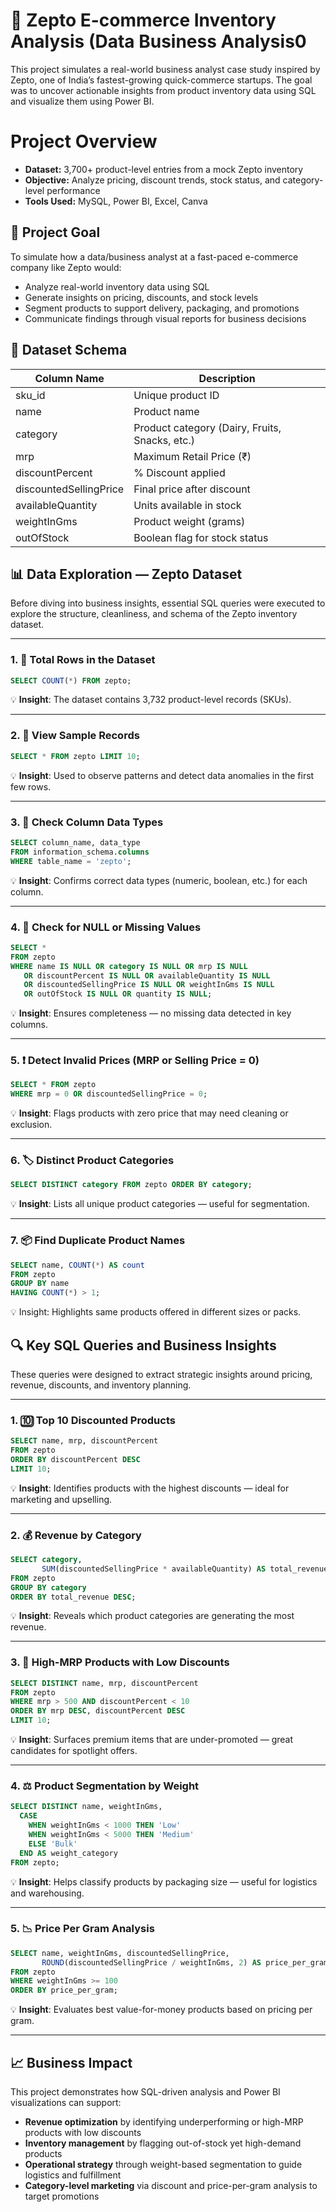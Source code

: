 # 🛒 Zepto E-commerce Inventory Analysis (Data Business Analysis0
This project simulates a real-world business analyst case study inspired by Zepto, one of India’s fastest-growing quick-commerce startups. The goal was to uncover actionable insights from product inventory data using SQL and visualize them using Power BI.

#  Project Overview

-  **Dataset:** 3,700+ product-level entries from a mock Zepto inventory
-  **Objective:** Analyze pricing, discount trends, stock status, and category-level performance
-  **Tools Used:** MySQL, Power BI, Excel, Canva

## 🎯 Project Goal

To simulate how a data/business analyst at a fast-paced e-commerce company like Zepto would:
- Analyze real-world inventory data using SQL
- Generate insights on pricing, discounts, and stock levels
- Segment products to support delivery, packaging, and promotions
- Communicate findings through visual reports for business decisions


## 🧾 Dataset Schema

| Column Name             | Description                                    |
|-------------------------|------------------------------------------------|
| sku_id                  | Unique product ID                             |
| name                    | Product name                                   |
| category                | Product category (Dairy, Fruits, Snacks, etc.) |
| mrp                     | Maximum Retail Price (₹)                       |
| discountPercent         | % Discount applied                             |
| discountedSellingPrice  | Final price after discount                     |
| availableQuantity       | Units available in stock                       |
| weightInGms             | Product weight (grams)                         |
| outOfStock              | Boolean flag for stock status                  |




## 📊 Data Exploration — Zepto Dataset

Before diving into business insights, essential SQL queries were executed to explore the structure, cleanliness, and schema of the Zepto inventory dataset.

---

### 1. 🔢 Total Rows in the Dataset

```sql
SELECT COUNT(*) FROM zepto;
```

💡 **Insight**: The dataset contains 3,732 product-level records (SKUs).

---

### 2. 🧾 View Sample Records

```sql
SELECT * FROM zepto LIMIT 10;
```

💡 **Insight**: Used to observe patterns and detect data anomalies in the first few rows.

---

### 3. 🧬 Check Column Data Types

```sql
SELECT column_name, data_type
FROM information_schema.columns
WHERE table_name = 'zepto';
```

💡 **Insight**: Confirms correct data types (numeric, boolean, etc.) for each column.

---

### 4. 🚨 Check for NULL or Missing Values

```sql
SELECT *
FROM zepto
WHERE name IS NULL OR category IS NULL OR mrp IS NULL
   OR discountPercent IS NULL OR availableQuantity IS NULL
   OR discountedSellingPrice IS NULL OR weightInGms IS NULL
   OR outOfStock IS NULL OR quantity IS NULL;
```

💡 **Insight**: Ensures completeness — no missing data detected in key columns.

---

### 5. ❗ Detect Invalid Prices (MRP or Selling Price = 0)

```sql
SELECT * FROM zepto
WHERE mrp = 0 OR discountedSellingPrice = 0;
```

💡 **Insight**: Flags products with zero price that may need cleaning or exclusion.

---

### 6. 🏷️ Distinct Product Categories

```sql
SELECT DISTINCT category FROM zepto ORDER BY category;
```

💡 **Insight**: Lists all unique product categories — useful for segmentation.

---

### 7. 📦 Find Duplicate Product Names

```sql
SELECT name, COUNT(*) AS count
FROM zepto
GROUP BY name
HAVING COUNT(*) > 1;
```


💡 Insight: Highlights same products offered in different sizes or packs.



## 🔍 Key SQL Queries and Business Insights

These queries were designed to extract strategic insights around pricing, revenue, discounts, and inventory planning.

---

### 1. 🔟 Top 10 Discounted Products

```sql
SELECT name, mrp, discountPercent
FROM zepto
ORDER BY discountPercent DESC
LIMIT 10;
```

💡 **Insight**: Identifies products with the highest discounts — ideal for marketing and upselling.

---

### 2. 💰 Revenue by Category

```sql
SELECT category,
       SUM(discountedSellingPrice * availableQuantity) AS total_revenue
FROM zepto
GROUP BY category
ORDER BY total_revenue DESC;
```

💡 **Insight**: Reveals which product categories are generating the most revenue.

---

### 3. 🧊 High-MRP Products with Low Discounts

```sql
SELECT DISTINCT name, mrp, discountPercent
FROM zepto
WHERE mrp > 500 AND discountPercent < 10
ORDER BY mrp DESC, discountPercent DESC
LIMIT 10;
```

💡 **Insight**: Surfaces premium items that are under-promoted — great candidates for spotlight offers.

---

### 4. ⚖️ Product Segmentation by Weight

```sql
SELECT DISTINCT name, weightInGms,
  CASE
    WHEN weightInGms < 1000 THEN 'Low'
    WHEN weightInGms < 5000 THEN 'Medium'
    ELSE 'Bulk'
  END AS weight_category
FROM zepto;
```

💡 **Insight**: Helps classify products by packaging size — useful for logistics and warehousing.

---

### 5. 📉 Price Per Gram Analysis

```sql
SELECT name, weightInGms, discountedSellingPrice,
       ROUND(discountedSellingPrice / weightInGms, 2) AS price_per_gram
FROM zepto
WHERE weightInGms >= 100
ORDER BY price_per_gram;
```

💡 **Insight**: Evaluates best value-for-money products based on pricing per gram.

---



## 📈 Business Impact

This project demonstrates how SQL-driven analysis and Power BI visualizations can support:
- **Revenue optimization** by identifying underperforming or high-MRP products with low discounts
- **Inventory management** by flagging out-of-stock yet high-demand products
- **Operational strategy** through weight-based segmentation to guide logistics and fulfillment
- **Category-level marketing** via discount and price-per-gram analysis to target promotions






